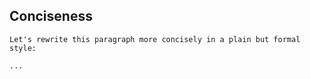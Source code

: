 
## Conciseness

```
Let's rewrite this paragraph more concisely in a plain but formal style:

...

```

## 